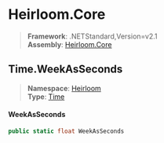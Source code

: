 # Heirloom.Core

> **Framework**: .NETStandard,Version=v2.1  
> **Assembly**: [Heirloom.Core][0]  

## Time.WeekAsSeconds

> **Namespace**: [Heirloom][0]  
> **Type**: [Time][1]  

#### WeekAsSeconds

```cs
public static float WeekAsSeconds
```

[0]: ../Heirloom.Core.md
[1]: Heirloom.Time.md
